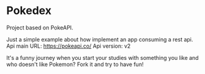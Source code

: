 # Pokedex
Project based on PokeAPI.

Just a simple example about how implement an app consuming a rest api.
Api main URL: https://pokeapi.co/
Api version: v2

It's a funny journey when you start your studies with something you like and who doesn't like Pokemon?
Fork it and try to have fun!
